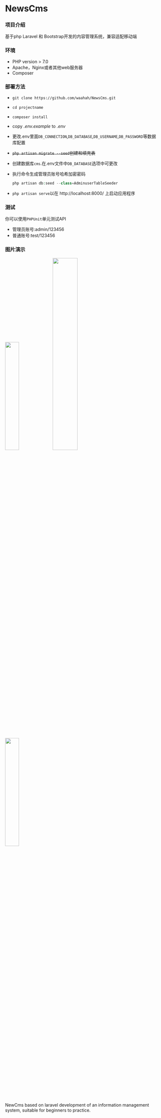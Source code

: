 # NewsCms

### 项目介绍
基于php Laravel 和 Bootstrap开发的内容管理系统，兼容适配移动端

### 环境
- PHP version > 7.0
- Apache，Nginx或者其他web服务器
- Composer

### 部署方法
- `git clone https://github.com/waahah/NewsCms.git`

- `cd projectname`

- `composer install`

- copy *.env.example* to *.env*

- 更改.env里面`DB_CONNECTION`,`DB_DATABASE`,`DB_USERNAME`,`DB_PASSWORD`等数据库配置

- ~~`php artisan migrate --seed`创建和填充表~~

- 创建数据库`cms`.在.env文件中`DB_DATABASE`选项中可更改

- 执行命令生成管理员账号哈希加密密码
  ```php
  php artisan db:seed --class=AdminuserTableSeeder
  ```

- `php artisan serve`以在 http://localhost:8000/ 上启动应用程序

### 测试
你可以使用`PHPUnit`单元测试API
- 管理员账号:admin/123456
- 普通账号:test/123456

### 图片演示

<img src="https://user-images.githubusercontent.com/90046731/170527209-eafbd3c8-63a5-4a90-8dfa-084cadaec84b.png" width="30%">

<img src="https://user-images.githubusercontent.com/90046731/170527477-cea1688d-158d-4c1c-939b-28fd97b00019.png" width="40%">

<img src="https://user-images.githubusercontent.com/90046731/170526670-73337c75-5420-4f22-983b-33cb01fd4051.png" width="30%">

NewCms based on laravel development of an information management system, suitable for beginners to practice. 
